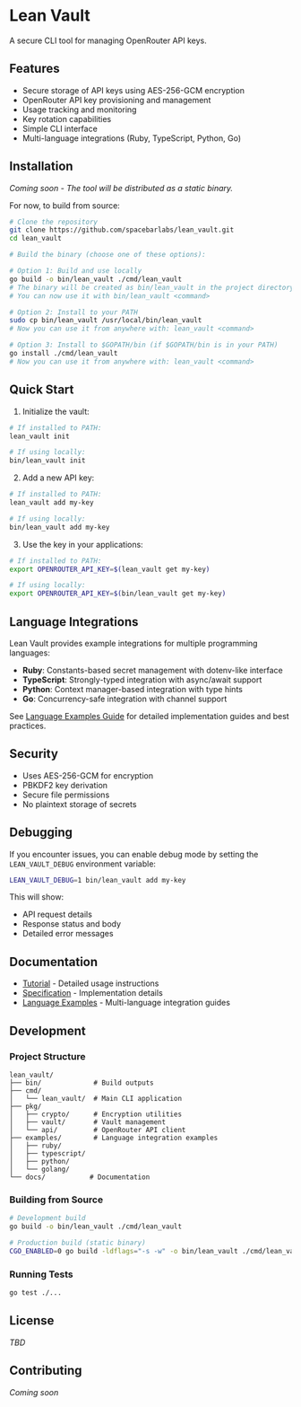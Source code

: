 # Lean Vault

A secure CLI tool for managing OpenRouter API keys.

## Features

- Secure storage of API keys using AES-256-GCM encryption
- OpenRouter API key provisioning and management
- Usage tracking and monitoring
- Key rotation capabilities
- Simple CLI interface
- Multi-language integrations (Ruby, TypeScript, Python, Go)

## Installation

*Coming soon - The tool will be distributed as a static binary.*

For now, to build from source:

```bash
# Clone the repository
git clone https://github.com/spacebarlabs/lean_vault.git
cd lean_vault

# Build the binary (choose one of these options):

# Option 1: Build and use locally
go build -o bin/lean_vault ./cmd/lean_vault
# The binary will be created as bin/lean_vault in the project directory
# You can now use it with bin/lean_vault <command>

# Option 2: Install to your PATH
sudo cp bin/lean_vault /usr/local/bin/lean_vault
# Now you can use it from anywhere with: lean_vault <command>

# Option 3: Install to $GOPATH/bin (if $GOPATH/bin is in your PATH)
go install ./cmd/lean_vault
# Now you can use it from anywhere with: lean_vault <command>
```

## Quick Start

1. Initialize the vault:
```bash
# If installed to PATH:
lean_vault init

# If using locally:
bin/lean_vault init
```

2. Add a new API key:
```bash
# If installed to PATH:
lean_vault add my-key

# If using locally:
bin/lean_vault add my-key
```

3. Use the key in your applications:
```bash
# If installed to PATH:
export OPENROUTER_API_KEY=$(lean_vault get my-key)

# If using locally:
export OPENROUTER_API_KEY=$(bin/lean_vault get my-key)
```

## Language Integrations

Lean Vault provides example integrations for multiple programming languages:

- **Ruby**: Constants-based secret management with dotenv-like interface
- **TypeScript**: Strongly-typed integration with async/await support
- **Python**: Context manager-based integration with type hints
- **Go**: Concurrency-safe integration with channel support

See [Language Examples Guide](docs/language_examples.md) for detailed implementation guides and best practices.

## Security

- Uses AES-256-GCM for encryption
- PBKDF2 key derivation
- Secure file permissions
- No plaintext storage of secrets

## Debugging

If you encounter issues, you can enable debug mode by setting the `LEAN_VAULT_DEBUG` environment variable:

```bash
LEAN_VAULT_DEBUG=1 bin/lean_vault add my-key
```

This will show:
- API request details
- Response status and body
- Detailed error messages

## Documentation

- [Tutorial](docs/TUTORIAL.md) - Detailed usage instructions
- [Specification](docs/lean_vault_spec.md) - Implementation details
- [Language Examples](docs/language_examples.md) - Multi-language integration guides

## Development

### Project Structure

```
lean_vault/
├── bin/             # Build outputs
├── cmd/
│   └── lean_vault/  # Main CLI application
├── pkg/
│   ├── crypto/      # Encryption utilities
│   ├── vault/       # Vault management
│   └── api/         # OpenRouter API client
├── examples/        # Language integration examples
│   ├── ruby/
│   ├── typescript/
│   ├── python/
│   └── golang/
└── docs/           # Documentation
```

### Building from Source

```bash
# Development build
go build -o bin/lean_vault ./cmd/lean_vault

# Production build (static binary)
CGO_ENABLED=0 go build -ldflags="-s -w" -o bin/lean_vault ./cmd/lean_vault
```

### Running Tests

```bash
go test ./...
```

## License

*TBD*

## Contributing

*Coming soon*